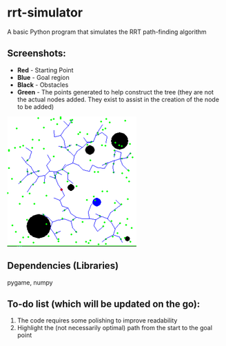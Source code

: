 # rrt-simulator
A basic Python program that simulates the RRT path-finding algorithm

## Screenshots:
* **Red** - Starting Point
* **Blue** - Goal region
* **Black** - Obstacles
* **Green** - The points generated to help construct the tree (they are not the actual nodes added. They exist to assist in the creation of the node to be added)

![alt text](https://github.com/ZeroTheRed/rrt-simulator/blob/main/rrt.png?raw=true)

## Dependencies (Libraries)
pygame, numpy

## To-do list (which will be updated on the go):
1. The code requires some polishing to improve readability
2. Highlight the (not necessarily optimal) path from the start to the goal point
